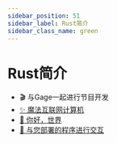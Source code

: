 ```yaml
---
sidebar_position: 51
sidebar_label: Rust简介
sidebar_class_name: green
---
```


# Rust简介

- 🎬 与Gage一起进行节目开发
- [✨ 魔法互联网计算机](./the-magic-internet-computer/README.md)
- [📝 你好，世界](./hello-world/README.md)
- [👋 与您部署的程序进行交互](./interact-wit-your-deployed-program/README.md)
